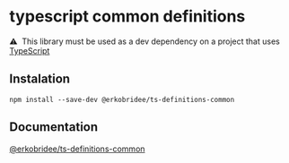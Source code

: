 # typescript common definitions

⚠️&nbsp;&nbsp;This library must be used as a dev dependency on a project that uses [TypeScript](https://www.typescriptlang.org/)

## Instalation

```
npm install --save-dev @erkobridee/ts-definitions-common
```

## Documentation

[@erkobridee/ts-definitions-common](http://erkobridee.github.io/ts-definitions-common/)
